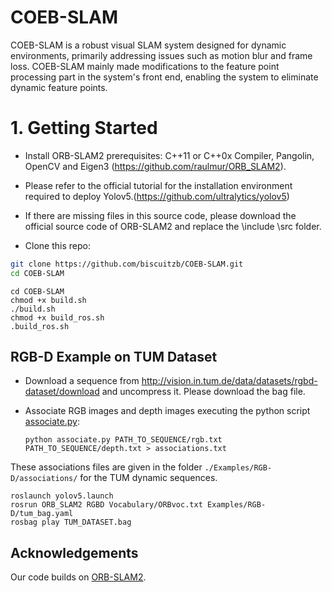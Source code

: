 # COEB-SLAM
COEB-SLAM is a robust visual SLAM system designed for dynamic environments, primarily addressing issues such as motion blur and frame loss. COEB-SLAM mainly made modifications to the feature point processing part in the system's front end, enabling the system to eliminate dynamic feature points.

# 1.  Getting Started
- Install ORB-SLAM2 prerequisites: C++11 or C++0x Compiler, Pangolin, OpenCV and Eigen3 (https://github.com/raulmur/ORB_SLAM2).
- Please refer to the official tutorial for the installation environment required to deploy Yolov5.(https://github.com/ultralytics/yolov5)
- If there are missing files in this source code, please download the official source code of ORB-SLAM2 and replace the \include \src folder.

- Clone this repo:
```bash
git clone https://github.com/biscuitzb/COEB-SLAM.git
cd COEB-SLAM
```
```
cd COEB-SLAM
chmod +x build.sh
./build.sh
chmod +x build_ros.sh
.build_ros.sh
```

## RGB-D Example on TUM Dataset
- Download a sequence from http://vision.in.tum.de/data/datasets/rgbd-dataset/download and uncompress it. Please download the bag file.

- Associate RGB images and depth images executing the python script [associate.py](http://vision.in.tum.de/data/datasets/rgbd-dataset/tools):

  ```
  python associate.py PATH_TO_SEQUENCE/rgb.txt PATH_TO_SEQUENCE/depth.txt > associations.txt
  ```
These associations files are given in the folder `./Examples/RGB-D/associations/` for the TUM dynamic sequences.

  ```
  roslaunch yolov5.launch
  rosrun ORB_SLAM2 RGBD Vocabulary/ORBvoc.txt Examples/RGB-D/tum_bag.yaml
  rosbag play TUM_DATASET.bag
  ```

  
## Acknowledgements
Our code builds on [ORB-SLAM2](https://github.com/raulmur/ORB_SLAM2).


